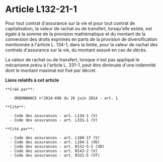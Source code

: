 # Article L132-21-1

Pour tout contrat d'assurance sur la vie et pour tout contrat de capitalisation, la valeur de rachat ou de transfert,
lorsqu'elle existe, est égale à la somme de la provision mathématique et du montant de la conversion des droits exprimés en
parts de la provision de diversification mentionnée à l'article L. 134-1, dans la limite, pour la valeur de rachat des
contrats d'assurance sur la vie, du montant assuré en cas de décès. 

La valeur de rachat ou de transfert, lorsque n'est pas appliqué le mécanisme prévu à l'article L. 331-1, peut être diminuée
d'une indemnité dont le montant maximal est fixé par décret.

**Liens relatifs à cet article**

	**Créé par**:

	  - ORDONNANCE n°2014-696 du 26 juin 2014 - art. 1

	**Cite**:

	  - Code des assurances - art. L134-1 (V)
	  - Code des assurances - art. L331-1 (V)

	**Cité par**:

	  - Code des assurances - art. L160-17 (V)
	  - Code des assurances - art. L194-1 (VD)
	  - Code des assurances - art. R132-5-3 (VD)
	  - Code des assurances - art. R143-2 (V)
	  - Code des assurances - art. R331-5 (VT)
